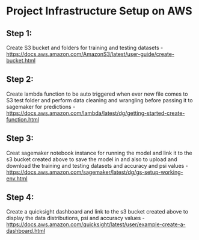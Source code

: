 # Project Infrastructure Setup on AWS

## Step 1:
Create S3 bucket and folders for training and testing datasets - https://docs.aws.amazon.com/AmazonS3/latest/user-guide/create-bucket.html

## Step 2:
Create lambda function to be auto triggered when ever new file comes to S3 test folder and perform data cleaning and wrangling before passing it to sagemaker for predictions - https://docs.aws.amazon.com/lambda/latest/dg/getting-started-create-function.html

## Step 3:
Creat sagemaker notebook instance for running the model and link it to the s3 bucket created above to save the model in and also to upload and download the training and testing datasets and accuracy and psi values - https://docs.aws.amazon.com/sagemaker/latest/dg/gs-setup-working-env.html

## Step 4:
Create a quicksight dashboard and link to the s3 bucket created above to display the data distributions, psi and accuracy values - https://docs.aws.amazon.com/quicksight/latest/user/example-create-a-dashboard.html


